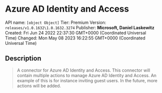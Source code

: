 # Azure AD Identity and Access
API name: `[object Object]`
Tier: Premium
Version: `releases/v1.0.1632\1.0.1632.3274`
Publisher: **Microsoft, Daniel Laskewitz**
Created: Fri Jun 24 2022 22:37:30 GMT+0000 (Coordinated Universal Time)
Changed: Mon May 08 2023 16:22:55 GMT+0000 (Coordinated Universal Time)

## Description
> A connector for Azure AD Identity and Access. This connector will contain multiple actions to manage Azure AD Identity and Access. An example of this is for instance inviting guest users. In the future, more actions will be added.
